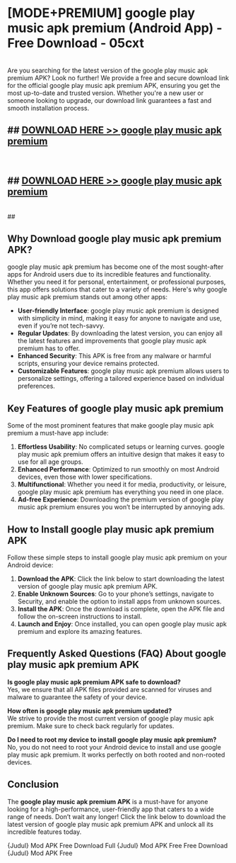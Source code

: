 # [MODE+PREMIUM] google play music apk premium (Android App) - Free Download - 05cxt <br>
<br>
Are you searching for the latest version of the google play music apk premium APK? Look no further! We provide a free and secure download link for the official google play music apk premium APK, ensuring you get the most up-to-date and trusted version. Whether you're a new user or someone looking to upgrade, our download link guarantees a fast and smooth installation process.


## ##  [DOWNLOAD HERE >> google play music apk premium](http://freeplayer.one?title=google_play_music_apk_premium&ref=apk1)
  <br>

##  ## [DOWNLOAD HERE >> google play music apk premium](http://freeplayer.one?title=google_play_music_apk_premium&ref=apk1)
  <br>
  ##



## Why Download google play music apk premium APK?

google play music apk premium has become one of the most sought-after apps for Android users due to its incredible features and functionality. Whether you need it for personal, entertainment, or professional purposes, this app offers solutions that cater to a variety of needs. Here's why google play music apk premium stands out among other apps:

- **User-friendly Interface**: google play music apk premium is designed with simplicity in mind, making it easy for anyone to navigate and use, even if you’re not tech-savvy.
- **Regular Updates**: By downloading the latest version, you can enjoy all the latest features and improvements that google play music apk premium has to offer.
- **Enhanced Security**: This APK is free from any malware or harmful scripts, ensuring your device remains protected.
- **Customizable Features**: google play music apk premium allows users to personalize settings, offering a tailored experience based on individual preferences.

## Key Features of google play music apk premium

Some of the most prominent features that make google play music apk premium a must-have app include:

1. **Effortless Usability**: No complicated setups or learning curves. google play music apk premium offers an intuitive design that makes it easy to use for all age groups.
2. **Enhanced Performance**: Optimized to run smoothly on most Android devices, even those with lower specifications.
3. **Multifunctional**: Whether you need it for media, productivity, or leisure, google play music apk premium has everything you need in one place.
4. **Ad-free Experience**: Downloading the premium version of google play music apk premium ensures you won’t be interrupted by annoying ads.

## How to Install google play music apk premium APK

Follow these simple steps to install google play music apk premium on your Android device:

1. **Download the APK**: Click the link below to start downloading the latest version of google play music apk premium APK.
2. **Enable Unknown Sources**: Go to your phone’s settings, navigate to Security, and enable the option to install apps from unknown sources.
3. **Install the APK**: Once the download is complete, open the APK file and follow the on-screen instructions to install.
4. **Launch and Enjoy**: Once installed, you can open google play music apk premium and explore its amazing features.

## Frequently Asked Questions (FAQ) About google play music apk premium APK

**Is google play music apk premium APK safe to download?**  
Yes, we ensure that all APK files provided are scanned for viruses and malware to guarantee the safety of your device.

**How often is google play music apk premium updated?**  
We strive to provide the most current version of google play music apk premium. Make sure to check back regularly for updates.

**Do I need to root my device to install google play music apk premium?**  
No, you do not need to root your Android device to install and use google play music apk premium. It works perfectly on both rooted and non-rooted devices.

## Conclusion

The **google play music apk premium APK** is a must-have for anyone looking for a high-performance, user-friendly app that caters to a wide range of needs. Don’t wait any longer! Click the link below to download the latest version of google play music apk premium APK and unlock all its incredible features today.

{Judul} Mod APK Free
Download Full {Judul} Mod APK Free
Free Download {Judul} Mod APK Free

